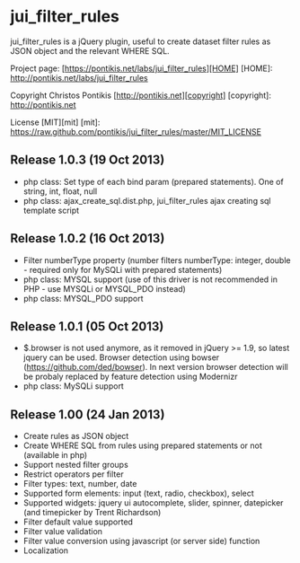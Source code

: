 jui_filter_rules
================

jui_filter_rules is a jQuery plugin, useful to create dataset filter rules as JSON object and the relevant WHERE SQL.

Project page: [https://pontikis.net/labs/jui_filter_rules][HOME]
[HOME]: http://pontikis.net/labs/jui_filter_rules

Copyright Christos Pontikis [http://pontikis.net][copyright]
[copyright]: http://pontikis.net

License [MIT][mit]
[mit]: https://raw.github.com/pontikis/jui_filter_rules/master/MIT_LICENSE

Release 1.0.3 (19 Oct 2013)
--------------------------
* php class: Set type of each bind param (prepared statements). One of string, int, float, null
* php class: ajax_create_sql.dist.php, jui_filter_rules ajax creating sql template script

Release 1.0.2 (16 Oct 2013)
--------------------------
* Filter numberType property (number filters numberType: integer, double - required only for MySQLi with prepared statements)
* php class: MYSQL support (use of this driver is not recommended in PHP - use MYSQLi or MYSQL_PDO instead)
* php class: MYSQL_PDO support

Release 1.0.1 (05 Oct 2013)
--------------------------
* $.browser is not used anymore, as it removed in jQuery >= 1.9, so latest jquery can be used. Browser detection using bowser (https://github.com/ded/bowser). In next version browser detection will be probaly replaced by feature detection using Modernizr
* php class: MySQLi support

Release 1.00 (24 Jan 2013)
--------------------------
* Create rules as JSON object
* Create WHERE SQL from rules using prepared statements or not (available in php)
* Support nested filter groups
* Restrict operators per filter
* Filter types: text, number, date
* Supported form elements: input (text, radio, checkbox), select
* Supported widgets: jquery ui autocomplete, slider, spinner, datepicker (and timepicker by Trent Richardson)
* Filter default value supported
* Filter value validation
* Filter value conversion using javascript (or server side) function
* Localization